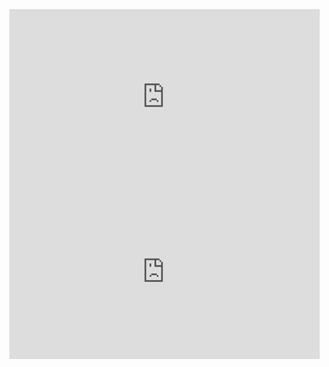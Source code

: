 <iframe width="560" height="315" src="https://youtu.be/Vwe2E89m5x0" title="Original Video" frameborder="0" allow="accelerometer; autoplay; clipboard-write; encrypted-media; gyroscope; picture-in-picture" allowfullscreen></iframe>

<iframe width="560" height="315" src="https://youtu.be/Vwe2E89m5x0" title="Panorama Video" frameborder="0" allow="accelerometer; autoplay; clipboard-write; encrypted-media; gyroscope; picture-in-picture" allowfullscreen></iframe>
